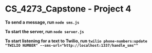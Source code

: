 # CS_4273_Capstone - Project 4

**To send a message, run ``node sms.js``**

**To start the server, run ``node server.js``**

**To start listening for a text to Twilio, run ``twilio phone-numbers:update "TWILIO NUMBER" --sms-url="http://localhost:1337/handle_sms""``**
